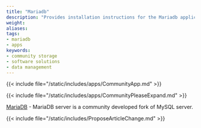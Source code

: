 ```yaml
---
title: "Mariadb"
description: "Provides installation instructions for the Mariadb application in TrueNAS."
weight: 
aliases:
tags:
- mariadb
- apps
keywords:
- community storage
- software solutions
- data management
---
```


{{< include file="/static/includes/apps/CommunityApp.md" >}}

{{< include file="/static/includes/apps/CommunityPleaseExpand.md" >}}

<a href="https://mariadb.org/">MariaDB</a> - MariaDB server is a community developed fork of MySQL server.

{{< include file="/static/includes/ProposeArticleChange.md" >}}
